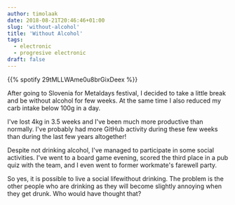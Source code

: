 ```yaml
---
author: timolaak
date: 2018-08-21T20:46:46+01:00
slug: 'without-alcohol'
title: 'Without Alcohol'
tags:
  - electronic
  - progresive electronic
draft: false
---
```


{{% spotify 29tMLLWAme0u8brGixDeex %}}

After going to Slovenia for Metaldays festival, I decided to take a little
break and be without alcohol for few weeks. At the same time I also reduced
my carb intake below 100g in a day.

I've lost 4kg in 3.5 weeks and I've been much more productive than normally.
I've probably had more GitHub activity during these few weeks than during the
last few years altogether!

Despite not drinking alcohol, I've managed to participate in some social
activities. I've went to a board game evening, scored the third place in a pub
quiz with the team, and I even went to former workmate's farewell party.

So yes, it is possible to live a social lifewithout drinking.
The problem is the other people who are drinking as they will become slightly
annoying when they get drunk. Who would have thought that?
